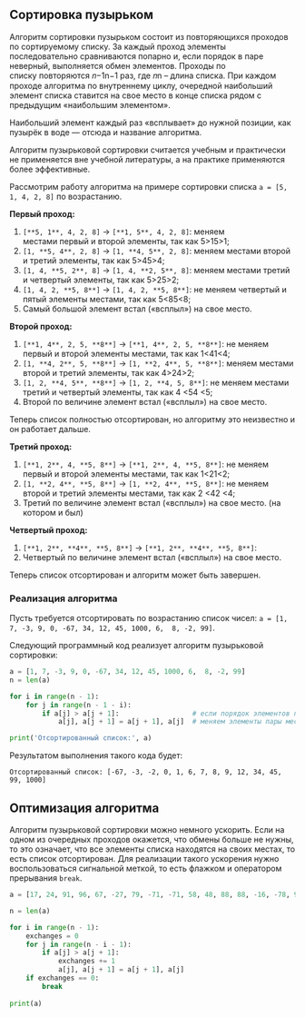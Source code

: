 ## Сортировка пузырьком

Алгоритм сортировки пузырьком состоит из повторяющихся проходов по сортируемому списку. За каждый проход элементы последовательно сравниваются попарно и, если порядок в паре неверный, выполняется обмен элементов. Проходы по списку повторяются 𝑛−1n−1 раз, где 𝑛n – длина списка. При каждом проходе алгоритма по внутреннему циклу, очередной наибольший элемент списка ставится на свое место в конце списка рядом с предыдущим «наибольшим элементом».

Наибольший элемент каждый раз «всплывает» до нужной позиции, как пузырёк в воде — отсюда и название алгоритма.

Алгоритм пузырьковой сортировки считается учебным и практически не применяется вне учебной литературы, а на практике применяются более эффективные.

Рассмотрим работу алгоритма на примере сортировки списка `a = [5, 1, 4, 2, 8]` по возрастанию.

**Первый проход:**

1. `[**5, 1**, 4, 2, 8]` → `[**1, 5**, 4, 2, 8]`: меняем местами первый и второй элементы, так как 5>15>1;
2. `[1, **5, 4**, 2, 8]` → `[1, **4, 5**, 2, 8]`: меняем местами второй и третий элементы, так как 5>45>4;
3. `[1, 4, **5, 2**, 8]` → `[1, 4, **2, 5**, 8]`: меняем местами третий и четвертый элементы, так как 5>25>2;
4. `[1, 4, 2, **5, 8**]` → `[1, 4, 2, **5, 8**]`: не меняем четвертый и пятый элементы местами, так как 5<85<8;
5. Самый большой элемент встал («всплыл») на свое место.

**Второй проход:**

1. `[**1, 4**, 2, 5, **8**]` → `[**1, 4**, 2, 5, **8**]`: не меняем первый и второй элементы местами, так как 1<41<4;
2. `[1, **4, 2**, 5, **8**]` → `[1, **2, 4**, 5, **8**]`: меняем местами второй и третий элементы, так как 4>24>2;
3. `[1, 2, **4, 5**, **8**]` → `[1, 2, **4, 5, 8**]`: не меняем местами третий и четвертый элементы, так как 4 <54 <5;
4. Второй по величине элемент встал («всплыл») на свое место.

Теперь список полностью отсортирован, но алгоритму это неизвестно и он работает дальше.

**Третий проход:**

1. `[**1, 2**, 4, **5, 8**]` → `[**1, 2**, 4, **5, 8**]`: не меняем первый и второй элементы местами, так как 1<21<2;
2. `[1, **2, 4**, **5, 8**]` → `[1, **2, 4**, **5, 8**]`: не меняем второй и третий элементы местами, так как 2 <42 <4;
3. Третий по величине элемент встал («всплыл») на свое место. (на котором и был)

**Четвертый проход:**

1. `[**1, 2**, **4**, **5, 8**]` → `[**1, 2**, **4**, **5, 8**]`:
2. Четвертый по величине элемент встал («всплыл») на свое место.

Теперь список отсортирован и алгоритм может быть завершен.

### Реализация алгоритма

Пусть требуется отсортировать по возрастанию список чисел: `a = [1, 7, -3, 9, 0, -67, 34, 12, 45, 1000, 6,  8, -2, 99]`.

Следующий программный код реализует алгоритм пузырьковой сортировки:

```python
a = [1, 7, -3, 9, 0, -67, 34, 12, 45, 1000, 6,  8, -2, 99]
n = len(a)

for i in range(n - 1):
    for j in range(n - 1 - i):
        if a[j] > a[j + 1]:                  # если порядок элементов пары неправильный
            a[j], a[j + 1] = a[j + 1], a[j]  # меняем элементы пары местами 

print('Отсортированный список:', a)
```

Результатом выполнения такого кода будет:

```no-highlight
Отсортированный список: [-67, -3, -2, 0, 1, 6, 7, 8, 9, 12, 34, 45, 99, 1000]
```

## Оптимизация алгоритма

Алгоритм пузырьковой сортировки можно немного ускорить. Если на одном из очередных проходов окажется, что обмены больше не нужны, то это означает, что все элементы списка находятся на своих местах, то есть список отсортирован. Для реализации такого ускорения нужно воспользоваться сигнальной меткой, то есть флажком и оператором прерывания `break`.

```python
a = [17, 24, 91, 96, 67, -27, 79, -71, -71, 58, 48, 88, 88, -16, -78, 96, -76, 56, 92, 1, 32, -17, 36, 88, -61, -97, -37, -84, 50, 47, 94, -6, 52, -76, 93, 14, -32, 98, -65, -16, -9, -68, -20, -40, -71, 93, -91, 44, 25, 79, 97, 0, -94, 7, -47, -96, -55, -58, -78, -78, -79, 75, 44, -56, -41, 38, 16, 70, 17, -17, -24, -83, -74, -73, 11, -26, 63, -75, -19, -13, -51, -74, 21, -8, 21, -68, -66, -84, -95, 78, 69, -29, 39, 38, -55, 7, -11, -26, -62, -84]

n = len(a)

for i in range(n - 1):
    exchanges = 0
    for j in range(n - i - 1):
        if a[j] > a[j + 1]:
            exchanges += 1
            a[j], a[j + 1] = a[j + 1], a[j]
    if exchanges == 0:
        break
      
print(a)
```